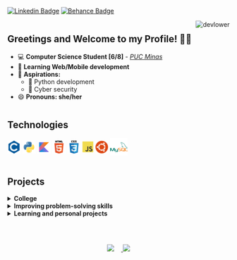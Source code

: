 <!--
**devlower/devlower** is a ✨ _special_ ✨ repository because its `README.md` (this file) appears on your GitHub profile.

Here are some ideas to get you started:

- 🔭 I’m currently working as an intern in RPA development.
- 🌱 I’m currently learning Python.
- 👯 I’m looking to collaborate on ...
- 🤔 I’m looking for help with ...
- 💬 Ask me about ...
- 📫 How to reach me: ...
- 😄 Pronouns: she/her.
- ⚡ Fun fact: ...
-->

[![Linkedin Badge](https://img.shields.io/badge/-Linkedin-F0997D?=flat-circle&labelColor=black&logo=linkedin&logoColor=F0997D&link=https://www.linkedin.com/in/tuanne-assenco-cc/)](https://www.linkedin.com/in/tuanne-assenco-cc/)
[![Behance Badge](https://img.shields.io/badge/-Behance-F0997D?=flat-circle&labelColor=black&logo=behance&logoColor=F0997D&link=https://www.behance.net/tuanne-assenco/)](https://www.behance.net/tuanne-assenco/)

<div style="display: flex; justify-content: space-between;">
  <div>

  ## Greetings and Welcome to my Profile! 👋🏻

  - 💻 **Computer Science Student [6/8]** - [_PUC Minas_](https://www.pucpcaldas.br/)
  - 🌱 **Learning Web/Mobile development**
  -  🌟 **Aspirations:**
      - 🐍 Python development
      - 🔐 Cyber security
  - 😄 **Pronouns: she/her**

  </div>

  <img alt="devlower" height="135" src="https://cdn.discordapp.com/attachments/876620877855326251/876624501943730246/devlower.gif">
</div>

## Technologies

<div>
<span title="C Language">
  <img align="center" alt="Icon_C" height="30" src="./icons/c.svg">
</spam>
<spam title="Python">
  <img align="center" alt="Icon_Python" height="30" src="./icons/python.svg">
</spam>
<spam title="Kotlin">
  <img align="center" alt="Icon_HTML5" height="30" src="./icons/kotlin.svg">
</spam>
<spam title="HTML5">
  <img align="center" alt="Icon_HTML5" height="30" src="./icons/html5.svg">
</spam>
<spam title="CSS3">
  <img align="center" alt="Icon_CSS" height="30" src="./icons/css.svg">
</spam>
<spam>
  <img align="center" alt="Icon_JavaScript" height="25" src="./icons/js.svg">
</spam>
<spam title="Ubuntu">
  <img align="center" alt="Icon_Linux" height="30" src="./icons/ubuntu.svg">
</spam>
<spam title="MySQL">
  <img align="center" alt="Icon_Linux" height="40" src="./icons/my_sql.svg">
</spam>
</div>

<br>

## Projects

<details>
<summary>
 <strong>College</strong>
</summary>

  - C Language:
    - [Walls linear load calculator](https://github.com/devlower/LAED-II_ProjetoFinal)
    - [Math Quiz](https://github.com/devlower/math_quiz)
  - Arduino:
    - [Binary counter](https://github.com/devlower/arduino/tree/main/binaryCounter)
    - [Potentiometer and buzzer](https://github.com/devlower/arduino/tree/main/potenciometroBuzzer)
    - [Ultrasonic sensor](https://github.com/devlower/arduino/tree/main/sensorUltrassonico)
    - [Servo motor](https://github.com/devlower/arduino/tree/main/servomotor)
  - Articles:
    - [Data security and privacy for RFID and NFC biochip implants](https://github.com/devlower/articles/blob/main/Data%20security%20and%20privacy%20for%20RFID%20and%20NFC%20biochip%20implants.pdf)
  - C++ | OpenGL:
    - [TicTacToe](https://github.com/devlower/ticTacToe) 
  - Kotlin:
    - [Vaaz MVP](https://github.com/devlower/vaaz_mvp)
    - [Media rental management](https://github.com/devlower/trabalho-LP-POO)

    </details>

<details>
<summary>
<strong>Improving problem-solving skills</strong>
</summary>

- Python:
    - [Leetcode problems](https://github.com/devlower/leetcode-solutions)
</details>

<details>
<summary>
<strong>Learning and personal projects</strong>
</summary>

- Kotlin | Android:
  - [QuizApp](https://github.com/devlower/QuizApp_Android)
  - 7minWorkOut - Soon
- Swift | iOS:
  - Pokédex - Soon
- React-Native:
  - [Habits (NLW-Setup-Ignite)](https://github.com/devlower/nlw_setup/tree/main/mobile)
- **Web:**
  - HTML5 | CSS3 | Javascript
    - [Habits (NLW-Setup-Explorer)](https://github.com/devlower/nlw_setup)
  - Typescript | React | Node.js
    - [Habits (NLW-Setup-Ignite)](https://github.com/devlower/nlw_setup)
</details>

<br><br>

<div style="text-align: center;">
  <div style="display: inline_block; align-items: center;">
    <a href="https://github.com/devlower">
    <img style="margin-right: 16px" height="180" src="https://github-readme-stats.vercel.app/api?username=devlower&show_icons=true&theme=calm&include_all_commits=true&count_private=true"/>
    <img  height="180" src="https://github-readme-stats.vercel.app/api/top-langs/?username=devlower&layout=compact&langs_count=7&theme=calm"/>
  </div>
</div>

  
  ##
  
<div> 

</div>
